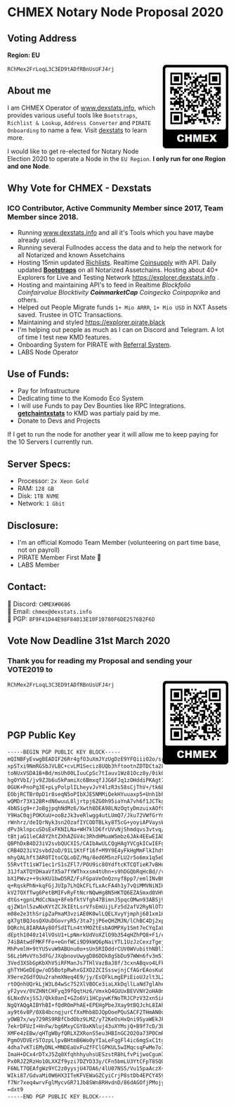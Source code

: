# CHMEX Notary Node Proposal 2020

## Voting Address ##
**Region: EU**

<img src="https://github.com/CHMEX/NotaryNodes/blob/master/season4/candidates/chmex/chmex_qr.png?raw=true" align="right" height="190px" width="150px">

```RChMex2FrLoqL3C3ED9tADfRBnUsUFJ4rj```
<br>

## About me 
I am CHMEX Operator of <a href="https://dexstats.info" target="_blank">www.dexstats.info</a>, which provides various useful tools like `Bootstraps`, `Richlist & Lookup`, `Address Converter` and `PIRATE Onboarding` to name a few. Visit <a href="https://dexstats.info" target="_blank">dexstats</a> to learn more.


I would like to get re-elected for Notary Node Election 2020 to operate a Node in the `EU Region`. **I only run for one Region and one Node**. 

## Why Vote for CHMEX - Dexstats

### ICO Contributor, Active Community Member since 2017, Team Member since 2018. ###
* Running <a href="https://dexstats.info" target="_blank">www.dexstats.info</a> and all it's Tools which you have maybe already used.<br>
* Running several Fullnodes access the data and to help the network for all Notarized and known Assetchains<br>
* Hosting 15min updated <a href="https://dexstats.info/richlist.php" target="_blank">Richlists</a>. Realtime <a href="https://explorer.dexstats.info"  target="_blank">Coinsupply</a> with API. Daily updated **<a href="https://dexstats.info/bootstrap.php"  target="_blank">Bootstraps</a>** on all Notarized Assetchains. Hosting about 40+ Explorers for Live and Testing Network https://explorer.dexstats.info .
* Hosting and maintaining API's to feed in Realtime _Blockfolio Coinfairvalue Blocktivity **CoinmarketCap** Coingecko Coinpaprika_ and others.<br>
* Helped out People Migrate funds `1+ Mio ARRR`, `1+ Mio USD` in NXT Assets saved. Trustee in OTC Transactions.
* Maintaining and styled <a href="https://explorer.pirate.black"  target="_blank">https://explorer.pirate.black</a>
* I'm helping out people as much as I can on Discord and Telegram. A lot of time I test new KMD features.
* Onboarding System for PIRATE with <a href="https://pirate.dexstats.info/?VOTE2019">Referral System</a>. 
* LABS Node Operator

## Use of Funds:
* Pay for Infrastructure
* Dedicating  time to the Komodo Eco System
* I will use Funds to pay Dev Bounties like RPC Integrations. <a href="https://github.com/jl777/komodo/pull/1328"><b>getchaintxstats</b></a> to KMD was partialy paid by me.
* Donate to Devs and Projects

If I get to run the node for another year it will allow me to keep paying for the 10 Servers I currently run.

## Server Specs:
* Processor: `2x Xeon Gold`
* RAM: `128 GB`
* Disk: `1TB NVME`
* Network: `1 Gbit`

## Disclosure:
* I'm an official Komodo Team Member (volunteering on part time base, not on payroll)
* PIRATE Member First Mate 🏴
* LABS Member

## Contact:
:iphone: Discord: `CHMEX#0686`<br>
:e-mail: Email: `chmex@dexstats.info`<br>
:key: PGP: `8F9F41D44E98F84013E10F10780F6DE2576B2F6D`<br>

## Vote Now Deadline 31st March 2020
### Thank you for reading my Proposal and sending your VOTE2019 to 
<img src="https://github.com/CHMEX/NotaryNodes/blob/master/season4/candidates/chmex/chmex_qr.png?raw=true" align="right" height="190px" width="150px">

```
RChMex2FrLoqL3C3ED9tADfRBnUsUFJ4rj
```

<br><br><br>



## PGP Public Key
```
-----BEGIN PGP PUBLIC KEY BLOCK-----
mQINBFyEvwgBEADIF26Rr4gfO3uXmJYzUgDzE9YFQiiiO2o/sy8nnzX9GlKEWtas
xpSTxi9NmRGSbJVLBC+cvLM1Seciz8UQb3hftootnZDTDCta28MxmTnTGKq8nN1R
toNUxVSDA1B+Bd/msUh00LIuuCpSc7tIauv1Wz81Ocz8y/0ikOYxRK8BHaXVyUaF
hgOYVbI/jv9ZJb6u5kPamiXc6BmxqfJJG6FJq1zOHddiPKAgt7mgPzKHxZxJoxPv
0GUK+PnoPg3E+pLyPolplILheyvJvY4lzR3s58sCjThV+/tk6B3NJT514MGRtxIR
EObjRCTBr0pD1r8seqN5oPIbXJE5NMMiQekHYuuaxp5+Unh1bhlng+gLC5qnGquw
wQMDr73X12BR+dN6wuuL8ljrtpj6ZG0h95iaYnA7vh6f1JCTkgyNamJFk6xOlQ1n
4bNSig9+rJoBgjpqhNdMz6/Xwth8DEA98LNzOqtyDmzuixAOfC73DHZnhzHKJozf
Y9HaC0qjPOKXuU+ooBzJk3veRlwgg4utLUmQ7/Jku72VWfGrYmpbsEJ/rQNldBVn
rWnhrz/deIQrNyk3sn2OzafIYCODTBLky8T5cG+yoyiAPVaysW+HI/EMwoLeOlUV
dPv3klnpcuSDsExFKNILNa+WH7klD6frUVvNjShmdqvs3vtvq/xJzHFy+QARAQAB
tBtjaG1leCA8Y2htZXhAZGV4c3RhdHMuaW5mbz6JAk4EEwEIADgWIQSPn0HUTpj4
QBPhDxB4D23iV2svbQUCXIS/CAIbAwULCQgHAgYVCgkICwIEFgIDAQIeAQIXgAAK
CRB4D23iV2svbd2oD/91L1KtFf16f+M9Y9E4yFkHgMmFlkIhdt2JgBrNEXfhw9D+
mhyQALhft3AROTItoCQLoDZ/Mq/8ed6M5nzFLU2r5o6mx1q5eDxJww/FAGEl+Wv+
55RvtTt1sW71ec1rS1sZFl7/POU9ic8OYdftcKTCQTieK7vBHqKqA0d4li5O/b94
31JfaXTQYDHaaVfX5a7fYWThxxsm4tUhn+s9hDGQbRqHcBd//vTgDmuxNGkvdpLU
bX1PWvz++9skKU1bwD5RZ/FsFGpaVeOnQznyf8pp7/emlINvB6j1oF6yVktuJ3X7
q+RqskPhN+kqFGjJUIp7LhQkCFLfLxAcFA4h1y7vQiMMVNiNIHJtEf5yTCN0XVwf
kV27OXfTwg6PetBMIFvRyFtNcrNQwHg8N5HKTQ6EZASmxd0VHVFaxT+0HF8GUYcb
dtGs+gpnLMdCcNaq+8FebfktVfgh47BimnJ5pqcOMwn93ABSj9aPF9baMVEQ/Fx3
qjZW1nl5zwNxKYtZCJkIEtLsrVfsEmUijLFz5d2afV2RyNlOTXI5fLV56VhW47oT
m08e2e3thSripZaPmaM3vziAE0K0wlLQELXvyYjmphj681xm1HBPBMMZUQq+12hV
gX7gtBQJosQXUuDGovryR5/3ta7jjP6eQHZMJN/lChBC4Dj2xpf5djA4QwrvjbkC
DQRchL8IARAAy8OfSdITLn4tYMOZtEsbAOMPXy1Smt7eCYqIaLWHTfv3eqY2xGtl
dEpth1040z14lVOsU1+LpNmrkUdVoXZlO9b354qHZhPQ8+F1/cUEhavkzlznUMvw
74iBAtwdFMKFfFo+eGnfWCi9D9kWQ6pNaiYTL1UzJzCexzTgejJfivFF8vj60KUe
MhPvmlH+9tYU5vuW9ABUnu0o+sUn5RIDddrCUV0WVubithNBlIzTIiiICl0SHZJb
S6LzbMvVYo3dFG/JXqbnovUwygD86DDk8gSbDu97WWn6fv3m51UBG/vz7CbCtWra
3Ved3XSbGpKbXhV5iRFManJs7THlVazBaJ8f/3cxnABqvo4LFkrlkdD/5Xa6VgOF
ghTYHGeDEgw/oD5BotpRwhxGIXD2ZCISsswjnjCfAGrEAosKuOYhlh2nl5w3t1J/
X9ere2GdfOUu2rahmXNeq4E9/jy/EsQFkLmgEPiEioUJzlt3L2I8fKBVQ/tWstPu
rtOQnhUQrkLjW3L04wSc752XlVBOCe3iaLXkDqllLaNd7glAhekvETMU3QokH4Uz
yF2yvv/0VZHNtCHFyq39fQqtHz6/VmxkQ4GUUxBEVVNY2oHA0m3GTzy9phhU7IIa
6LNxdVxjSSJ/Qkk0anI+GZo6Vi1HCpywKfNoTRJCPzV32xn5iA/wzi8AEQEAAYkC
NgQYAQgAIBYhBI+fQdROmPhAE+EPEHgPbeJXay9tBQJchL8IAhsMAAoJEHgPbeJX
ay9t6v8P/0X84bcnqjurCfXxMhb8DJQpOoePQuSACF2THmAN0o68IyeW4AHbughH
yOWB7x/wy729RS9RBfCbdObz9LMZ/y72KeOsHxQni9SyaWEkJF6cYTYRIEQg283A
7ekrDFUzI+HnFw/bg6MxyCGY8xKNluj43uXYMsjQ+B9f7cD/3bFOlVFzXRhYm6YQ
XMFe4zEBw/qHTgWByfQRLXZXRonS5eu3HBInGC2O20a73POCmRFUkxiD3NiMFTzP
PgmOVDVErSTOzpLlpvBHtmB6Wo0yYIaLeFqgFl4ic6mgSxC1tgAR8jV43PPyh5mh
4dha7vKTiEMyDNL+MNDEaUxFuZfFClGPKUL5wIMqcsqFwMe7o7GUwSduJNrPoiTv
ImaH+DCx4rDTxJ5Zq0XfqhhhyuhsUESzstR8hLfvPijwoCgum77RKSLqvpvI5+U8
Px0RJZ2RzHo1OLXXZf9yzi7DZYD33y/CFn5bmLU3YtCFpT8SQQSo3ROCMFY56OMi
F6NLT7QEAfgWz9YC2z0yysjU47DA6/4lU07NS5/Vu15paAczX+/FrK/8CLdQU1z9
WIki87/GdvaMi0W6HX3ITeKFVEWaGZCyiCrjP8stDb4EPCY4595XD3/sDwtY4Mx7
f7Nr7xeq4wrvFglMycvGR71Jb8SWn8RHvdnD/86dAGOfjPMojy+H
=dxt9
-----END PGP PUBLIC KEY BLOCK-----
```
